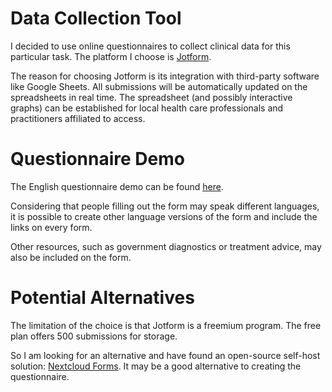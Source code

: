 # Data Collection Tool
I decided to use online questionnaires to collect clinical data for this particular task. The platform I choose is [Jotform](https://www.jotform.com/). 

The reason for choosing Jotform is its integration with third-party software like Google Sheets. All submissions will be automatically updated on the spreadsheets in real time. The spreadsheet (and possibly interactive graphs) can be established for local health care professionals and practitioners affiliated to access.


# Questionnaire Demo
The English questionnaire demo can be found [here](https://form.jotform.com/221046032751343). 

Considering that people filling out the form may speak different languages, it is possible to create other language versions of the form and include the links on every form. 

Other resources, such as government diagnostics or treatment advice, may also be included on the form. 


# Potential Alternatives
The limitation of the choice is that Jotform is a freemium program. The free plan offers 500 submissions for storage. 

So I am looking for an alternative and have found an open-source self-host solution: [Nextcloud Forms](https://github.com/nextcloud/forms). It may be a good alternative to creating the questionnaire. 
